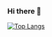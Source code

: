 ### Hi there 👋
[![Top Langs](https://github-readme-stats.vercel.app/api/top-langs/?username=gtengwei)](https://github.com/anuraghazra/github-readme-stats)

<!--
**gtengwei/gtengwei** is a ✨ _special_ ✨ repository because its `README.md` (this file) appears on your GitHub profile.

Here are some ideas to get you started:

- 🔭 I’m currently working on ...
- 🌱 I’m currently learning ...
- 👯 I’m looking to collaborate on ...
- 🤔 I’m looking for help with ...
- 💬 Ask me about ...
- 📫 How to reach me: ...
- 😄 Pronouns: ...
- ⚡ Fun fact: ...
-->
